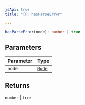 ```yaml
---
jsApi: true
title: "[F] hasParseError"

---
```

```ts
hasParseError(node): number | true
```

## Parameters

| Parameter | Type |
| :------ | :------ |
| `node` | [`Node`](../type-aliases/Node.md) |

## Returns

`number` \| `true`
